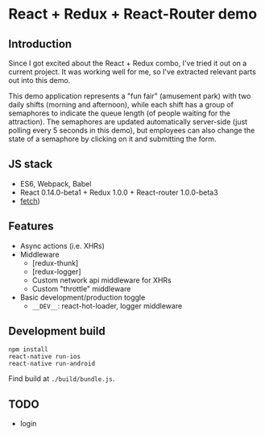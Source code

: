 # React + Redux + React-Router demo

## Introduction

Since I got excited about the React + Redux combo, I've tried it out on a current project. It was working well for me,
so I've extracted relevant parts out into this demo.

This demo application represents a "fun fair" (amusement park) with two daily shifts (morning and afternoon), while each
shift has a group of semaphores to indicate the queue length (of people waiting for the attraction).
The semaphores are updated automatically server-side (just polling every 5 seconds in this demo), but employees can
 also change the state of a semaphore by clicking on it and submitting the form.

## JS stack

* ES6, Webpack, Babel
* React 0.14.0-beta1 + Redux 1.0.0 + React-router 1.0.0-beta3
* [fetch](https://github.com/github/fetch))


## Features

* Async actions (i.e. XHRs)
* Middleware
    * [redux-thunk] 
    * [redux-logger] 
    * Custom network api middleware for XHRs
    * Custom "throttle" middleware
* Basic development/production toggle
    * `__DEV__`: react-hot-loader, logger middleware

## Development build 

    npm install
    react-native run-ios 
    react-native run-android



Find build at `./build/bundle.js`.

## TODO

* login 
